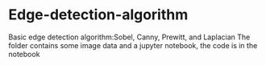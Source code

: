 # Edge-detection-algorithm
Basic edge detection algorithm:Sobel, Canny, Prewitt, and Laplacian
The folder contains some image data and a jupyter notebook, the code is in the notebook
